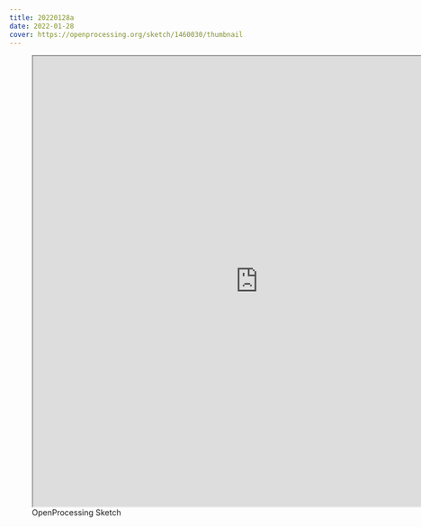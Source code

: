 ```yaml
---
title: 20220128a
date: 2022-01-28
cover: https://openprocessing.org/sketch/1460030/thumbnail
---
```


<figure>
    <iframe src="https://openprocessing.org/sketch/1460030/embed/" width="800"
    height="800"></iframe>
    <figcaption>OpenProcessing Sketch</figcaption>
</figure>
